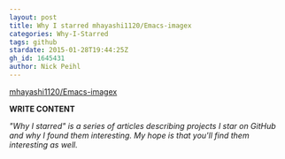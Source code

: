 ```yaml
---
layout: post
title: Why I starred mhayashi1120/Emacs-imagex
categories: Why-I-Starred
tags: github
stardate: 2015-01-28T19:44:25Z
gh_id: 1645431
author: Nick Peihl
---
```


[mhayashi1120/Emacs-imagex](https://github.com/mhayashi1120/Emacs-imagex)

**WRITE CONTENT**

*"Why I starred" is a series of articles describing projects I star on GitHub and why I found them interesting. My hope is that you'll find them interesting as well.*

